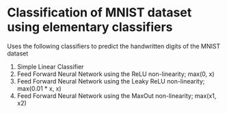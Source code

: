 # Classification of MNIST dataset using elementary classifiers
Uses the following classifiers to predict the handwritten digits of the MNIST dataset

1. Simple Linear Classifier
2. Feed Forward Neural Network using the ReLU non-linearity; max(0, x)
3. Feed Forward Neural Network using the Leaky ReLU non-linearity; max(0.01 * x, x)
4. Feed Forward Neural Network using the MaxOut non-linearity; max(x1, x2)
